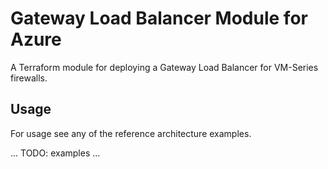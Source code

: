 # Gateway Load Balancer Module for Azure

A Terraform module for deploying a Gateway Load Balancer for VM-Series firewalls.

## Usage

For usage see any of the reference architecture examples.

...
TODO: examples
...